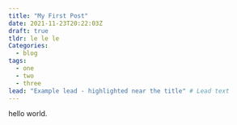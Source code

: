 ```yaml
---
title: "My First Post"
date: 2021-11-23T20:22:03Z
draft: true
tldr: le le le
Categories:
  - blog
tags:
  - one
  - two
  - three
lead: "Example lead - highlighted near the title" # Lead text
---
```


hello world.
